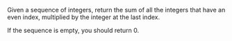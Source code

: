Given a sequence of integers, return the sum of all the integers that have an even index, multiplied by the integer at the last index.

If the sequence is empty, you should return 0.